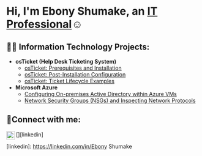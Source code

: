 <h1>Hi, I'm Ebony Shumake, an <a href="https://linkedin.com/in/Ebony Shumake">IT Professional</a>☺</h1>

<h2>👨‍💻 Information Technology Projects:</h2>

- <b>osTicket (Help Desk Ticketing System)</b>
  - [osTicket: Prerequisites and Installation](https://github.com/Ebonyeet/osticket-prereqs)
  - [osTicket: Post-Installation Configuration](https://github.com/Ebonyeet/post-install-config)
  - [osTicket: Ticket Lifecycle Examples](https://github.com/Ebonyeet/ticket-lifecycle)
- <b>Microsoft Azure</b>
  - [Configuring On-premises Active Directory within Azure VMs](https://github.com/Ebonyeet/configure-ad)
  - [Network Security Groups (NSGs) and Inspecting Network Protocols](https://github.com/Ebonyeet/azure-network-protocols)

<h2>🤳Connect with me:</h2>

[<img align="left" alt="Ebony Shumake | LinkedIn" width="22px" src="https://cdn.jsdelivr.net/npm/simple-icons@v3/icons/linkedin.svg" />][linkedin]

[linkedin]: https://linkedin.com/in/Ebony Shumake
